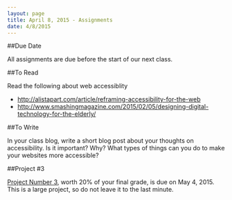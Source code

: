 ```yaml
---
layout: page
title: April 8, 2015 - Assignments
date: 4/8/2015
---
```


##Due Date

All assignments are due before the start of our next class.

##To Read

Read the following about web accessiblity

- http://alistapart.com/article/reframing-accessibility-for-the-web
- http://www.smashingmagazine.com/2015/02/05/designing-digital-technology-for-the-elderly/

##To Write

In your class blog, write a short blog post about your thoughts on accessibility.  Is it important?  Why?  What types of things can you do to make your websites more accessible?

##Project #3

[Project Number 3](2015-04-01-project3.html), worth 20% of your final grade, is due on May 4, 2015.  This is a large project, so do not leave it to the last minute.